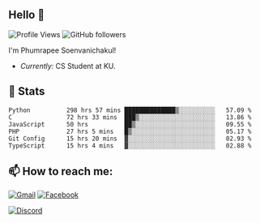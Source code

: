 
<h2>Hello 👋</h2> 

![Profile Views](https://komarev.com/ghpvc/?username=Homiez09&label=Profile%20views&color=0e75b6&style=flat)
![GitHub followers](https://img.shields.io/github/followers/HomieZ09.svg?style=social&label=Follow)


I'm Phumrapee Soenvanichakul!

- <i>Currently:</i> CS Student at KU.

<h2>👀 Stats</h2>

<!--START_SECTION:waka-->

```text
Python          298 hrs 57 mins ██████████████▒░░░░░░░░░░   57.09 %
C               72 hrs 33 mins  ███▒░░░░░░░░░░░░░░░░░░░░░   13.86 %
JavaScript      50 hrs          ██▒░░░░░░░░░░░░░░░░░░░░░░   09.55 %
PHP             27 hrs 5 mins   █▒░░░░░░░░░░░░░░░░░░░░░░░   05.17 %
Git Config      15 hrs 20 mins  ▓░░░░░░░░░░░░░░░░░░░░░░░░   02.93 %
TypeScript      15 hrs 4 mins   ▓░░░░░░░░░░░░░░░░░░░░░░░░   02.88 %
```

<!--END_SECTION:waka-->

<h2>📫 How to reach me:</h2>

<a href="mailto:phumrapeesoen1@gmail.com">![Gmail](https://img.shields.io/badge/Gmail-D14836?style=for-the-badge&logo=gmail&logoColor=white)</a> 
<a href="https://web.facebook.com/phumrapee.soenvanichakul.3/">![Facebook](https://img.shields.io/badge/Facebook-4267B2?style=for-the-badge&logo=facebook&logoColor=white)</a>

<a href="https://discord.gg/EWnAEUtFVm">![Discord](https://discord.c99.nl/widget/theme-1/297740667784921089.png)</a> 
